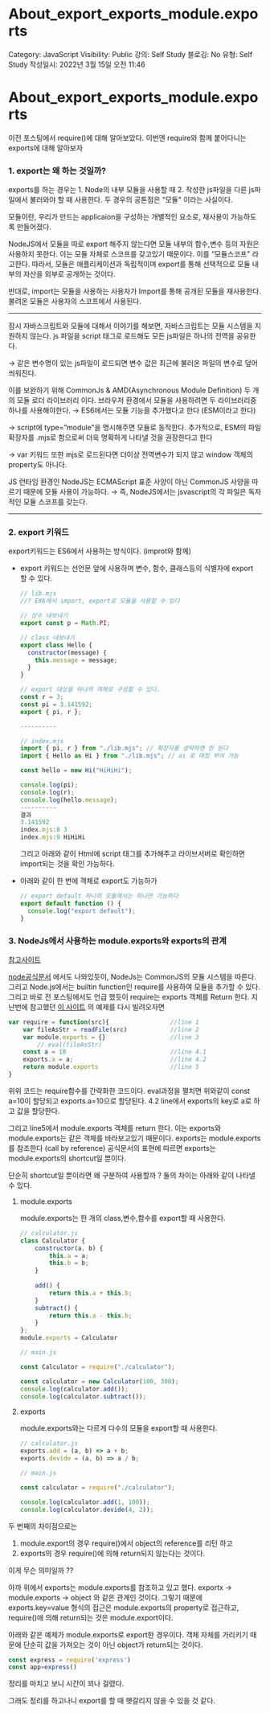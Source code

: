 # About_export_exports_module.exports

Category: JavaScript
Visibility: Public
강의: Self Study
블로깅: No
유형: Self Study
작성일시: 2022년 3월 15일 오전 11:46

# About_export_exports_module.exports

이전 포스팅에서 require()에 대해 알아보았다. 이번엔 require와 함께 붙어다니는 exports에 대해 알아보자

### 1. export는 왜 하는 것일까?

exports를 하는 경우는 1.  Node의 내부 모듈을 사용할 때 2. 작성한 js파일을 다른 js파일에서 불러와야 할 때 사용한다.  두 경우의 공톤점은 “모듈" 이라는 사실이다. 

모듈이란, 우리가 만드는 applicaion을 구성하는 개별적인 요소로, 재사용이 가능하도록 만들어졌다. 

NodeJS에서 모듈을 따로 export 해주지 않는다면 모듈 내부의 함수,변수 등의 자원은 사용하지 못한다. 이는 모듈 자체로 스코프를 갖고있기 때문이다. 이를 “모듈스코프" 라고한다.  따라서, 모듈은 애플리케이션과 독립적이며 export를 통해 선택적으로 모듈 내부의 자산을 외부로 공개하는 것이다.

반대로, import는 모듈을 사용하는 사용자가 Import를 통해 공개된 모듈을 재사용한다. 불려온 모듈은 사용자의 스코프에서 사용된다.

---

잠시 자바스크립트와 모듈에 대해서 이야기를 해보면, 자바스크립트는 모듈 시스템을 지원하지 않는다. js 파일을 script 태그로 로드해도 모든 js파일은 하나의 전역을 공유한다. 

→ 같은 변수명이 있는 js파일이 로드되면 변수 값은 최근에 불러온 파일의 변수로 덮어씌워진다. 

이를 보완하기 위해  CommonJs & AMD(Asynchronous Module Definition) 두 개의 모듈 로더 라이브러리 이다. 브라우저 환경에서  모듈을 사용하려면 두 라이브러리중 하나를 사용해야한다. → ES6에서는 모듈 기능을 추가했다고 한다 (ESM이라고 한다)

→ script에 type=”module”을 명시해주면 모듈로 동작한다. 추가적으로, ESM의 파일 확장자를 .mjs로 함으로써 더욱 명확하게 나타낼 것을 권장한다고 한다

→ var 키워드 또한 mjs로 로드된다면 더이상 전역변수가 되지 않고 window 객체의 property도 아니다.

JS 런타임 환경인 NodeJS는 ECMAScript 표준 사양이 아닌 CommonJS 사양을 따르기 때문에 모듈 사용이 가능하다.  → 즉, NodeJS에서는 jsvascript의 각 파일은 독자적인 모듈 스코프를 갖는다.

---

### 2. export 키워드

export키워드는 ES6에서 사용하는 방식이다. (improt와 함께)

- export 키워드는 선언문 앞에 사용하며 변수, 함수, 클래스등의 식별자에 export 할 수 있다.
    
    ```jsx
    // lib.mjs
    //? EX6에서 import, export로 모듈을 사용할 수 있다
    
    // 상수 내보내기
    export const p = Math.PI;
    
    // class 내보내기
    export class Hello {
      constructor(message) {
        this.message = message;
      }
    }
    
    // export 대상을 하나의 객체로 구성할 수 있다.
    const r = 3;
    const pi = 3.141592;
    export { pi, r };
    
    ----------
    
    // index.mjs
    import { pi, r } from "./lib.mjs"; // 확장자를 생략하면 안 된다
    import { Hello as Hi } from "./lib.mjs"; // as 로 며칭 부여 가능
    
    const hello = new Hi("HiHiHi");
    
    console.log(pi);
    console.log(r);
    console.log(hello.message);
    ----------
    결과
    3.141592
    index.mjs:8 3
    index.mjs:9 HiHiHi
    ```
    
    그리고 아래와 같이 Html에 script 태그를 추가해주고 라이브서버로 확인하면 import되는 것을 확인 가능하다.
    
- 아래와 같이 한 번에 객체로 export도 가능하가
    
    ```jsx
    // export default 하나의 모듈에서는 하나만 가능하다
    export default function () {
      console.log("export default");
    }
    ```
    

### 3. NodeJs에서 사용하는 module.exports와 exports의 관계

[참고사이트](https://www.geeksforgeeks.org/difference-between-module-exports-and-exports-in-node-js/#:~:text=1-,When%20we%20want%20to%20export%20a%20single%20class%2Fvariable%2Ffunction,2.)

[node공식문서](https://nodejs.org/en/knowledge/getting-started/what-is-require/) 에서도 나와있듯이, NodeJs는 CommonJS의 모듈 시스템을  따른다. 그리고 Node.js에서는 builtin function인  require를 사용하여 모듈을 추가할 수 있다. 그리고 바로 전 포스팅에서도 언급 했듯이 require는 exports 객체를 Return 한다.  지난번에 참고했던 [이 사이트](https://medium.com/@chullino/require-exports-module-exports-%EA%B3%B5%EC%8B%9D%EB%AC%B8%EC%84%9C%EB%A1%9C-%EC%9D%B4%ED%95%B4%ED%95%98%EA%B8%B0-1d024ec5aca3) 의 예제를 다시 빌려오자면

```jsx
var require = function(src){                 //line 1
    var fileAsStr = readFile(src)            //line 2
    var module.exports = {}                  //line 3
		// eval(fileAsStr)
    const a = 10                             //line 4.1
    exports.a = a;                           //line 4.2
    return module.exports                    //line 5
}
```

위위 코드는 require함수를 간략화한 코드이다.  eval과정을 펼치면 위와같이 const a=10이 할당되고 exports.a=10으로 할당된다. 4.2 line에서 exports의 key로 a로 하고 값을 할당한다. 

그리고 line5에서 module.exports 객체를 return 한다.  이는 exports와 module.exports는 같은 객체를 바라보고있기 때문이다.  exports는 module.exports를 참조한다 (call by reference) 공식문서의 표현에 따르면 exports는 module.exports의 shortcut일 뿐이다. 

단순히 shortcut일 뿐이라면 왜 구분하여 사용할까 ?  둘의 차이는 아래와 같이 나타낼 수 있다.

1. module.exports
    
    module.exports는 한 개의 class,변수,함수를 export할 때 사용한다. 
    
    ```jsx
    // calculator.js
    class Calculator {
        constructor(a, b) {
            this.a = a;
            this.b = b;
        }
      
        add() {
            return this.a + this.b;
        }
        subtract() {
            return this.a - this.b;
        }
    };
    module.exports = Calculator
    
    // main.js
    
    const Calculator = require("./calculator");
    
    const calculator = new Calculator(100, 300);
    console.log(calculator.add());
    console.log(calculator.subtract());
    ```
    

1. exports 
    
    module.exports와는 다르게 다수의 모듈을 export할 때 사용한다.
    
    ```jsx
    // calculator.js
    exports.add = (a, b) => a + b;
    exports.devide = (a, b) => a / b;
    
    // main.js
    
    const calculator = require("./calculator");
    
    console.log(calculator.add(1, 100));
    console.log(calculator.devide(4, 2));
    ```
    

두 번째의 차이점으로는   

1. module.export의 경우 require()에서 object의 reference를 리턴 하고
2. exports의 경우 require()에 의해 return되지 않는다는 것이다. 

이게 무슨 의미일까 ?? 

아까 위에서 exports는 module.exports를 참조하고 있고 했다. exportx → module.exports → object 와 같은 관계인 것이다. 그렇기 때문에 exports.key=value 형식의 접근은 module.exports의 property로 접근하고, require()애 의해 return되는 것은 module.export이다.

아래와 같은 예제가 module.exports로 export한 경우이다. 객체 자체를 가리키기 때문에 단순히 값을 가져오는 것이 아닌 object가 return되는 것이다.

```jsx
const express = require('express')
const app=express()
```

정리를 마치고 보니 시간이 꾀나 걸렸다.

그래도 정리를 하고나니 export를 할 때 헷갈리지 않을 수 있을 것 같다.